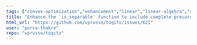 ```yaml
---
tags: ["convex-optimization","enhancement","linear","linear-algebra","matrix-analysis","nonlocal-game","physics","python","python-3","python3","quantum","quantum-computing","quantum-information","quantum-information-science","quantum-information-theory","quantum-physics","quantum-programming","quantum-programming-language","research","semidefinite-programming","unitaryhack"]
title: "Enhance the `is_separable` function to include complete precursory separability checks"
html_url: "https://github.com/vprusso/toqito/issues/621"
user: "purva-thakre"
repo: "vprusso/toqito"
---
```


